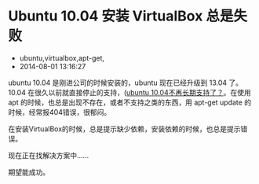 # Ubuntu 10.04 安装 VirtualBox 总是失败
- ubuntu,virtualbox,apt-get,
- 2014-08-01 13:16:27


ubuntu 10.04 是刚进公司的时候安装的，ubuntu 现在已经升级到 13.04 了。10.04 在很久以前就直接停止的支持，([ubuntu 10.04不再长期支持了？](https://binkery.com/archives/128.html)。在使用 apt 的时候，也总是出现不存在，或者不支持之类的东西，用 apt-get update 的时候，经常报404错误，很郁闷。

在安装VirtualBox的时候，总是提示缺少依赖，安装依赖的时候，也总是提示错误。

现在正在找解决方案中……

期望能成功。